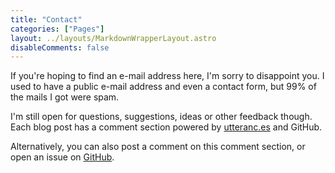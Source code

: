 ```yaml
---
title: "Contact"
categories: ["Pages"]
layout: ../layouts/MarkdownWrapperLayout.astro
disableComments: false
---
```


If you're hoping to find an e-mail address here, I'm sorry to disappoint you.
I used to have a public e-mail address and even a contact form, but 99% of the mails I got were spam.

I'm still open for questions, suggestions, ideas or other feedback though.
Each blog post has a comment section powered by [utteranc.es](https://utteranc.es/) and GitHub.

Alternatively, you can also post a comment on this comment section, or open an issue on [GitHub](https://github.com/g00glen00b/dimitr.im).

